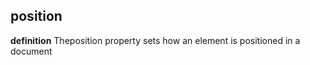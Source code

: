 ## position 
**definition**
Theposition property sets how an element is positioned in a document
<!--stackedit_data:
eyJoaXN0b3J5IjpbLTc2Njc0NDMxMiwtMjA4ODc0NjYxMl19
-->